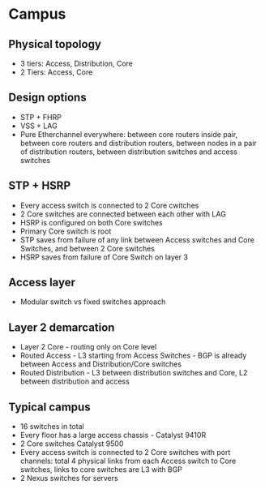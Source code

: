 # Campus

## Physical topology

- 3 tiers: Access, Distribution, Core
- 2 Tiers: Access, Core

## Design options

- STP + FHRP
- VSS + LAG
- Pure Etherchannel everywhere: between core routers inside pair, between core routers and distribution routers, between nodes in a pair of distribution routers, between distribution switches and access switches

## STP + HSRP

- Every access switch is connected to 2 Core cwitches
- 2 Core switches are connected between each other with LAG
- HSRP is configured on both Core switches
- Primary Core switch is root
- STP saves from failure of any link between Access switches and Core Switches, and between 2 Core switches
- HSRP saves from failure of Core Switch on layer 3

## Access layer

- Modular switch vs fixed switches approach

## Layer 2 demarcation

- Layer 2 Core - routing only on Core level
- Routed Access - L3 starting from Access Switches - BGP is already between Access and Distribution/Core switches
- Routed Distribution - L3 between distribution switches and Core, L2 between distribution and access

## Typical campus

- 16 switches in total
- Every floor has a large access chassis - Catalyst 9410R
- 2 Core switches Catalyst 9500
- Every access switch is connected to 2 Core switches with port channels: total 4 physical links from each Access switch to Core switches, links to core switches are L3 with BGP
- 2 Nexus switches for servers
